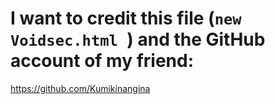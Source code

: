 # I want to credit this file (`new Voidsec.html `) and the GitHub account of my friend:  
https://github.com/Kumikinangina

